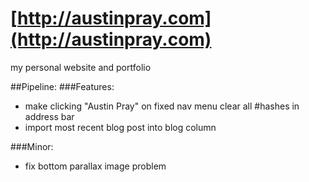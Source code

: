 [http://austinpray.com](http://austinpray.com)
==============

my personal website and portfolio

##Pipeline:
###Features:
* make clicking "Austin Pray" on fixed nav menu clear all #hashes in address bar
* import most recent blog post into blog column

###Minor:
* fix bottom parallax image problem
